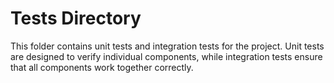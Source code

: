 ﻿# Tests Directory

This folder contains unit tests and integration tests for the project. Unit tests are designed to verify individual components, while integration tests ensure that all components work together correctly.
